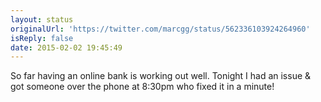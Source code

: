 ```yaml
---
layout: status
originalUrl: 'https://twitter.com/marcgg/status/562336103924264960'
isReply: false
date: 2015-02-02 19:45:49
---
```


So far having an online bank is working out well. Tonight I had an issue &amp; got someone over the phone at 8:30pm who fixed it in a minute!
